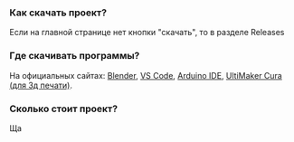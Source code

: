 ### Как скачать проект?
Если на главной странице нет кнопки "скачать", то в разделе Releases
### Где скачивать программы?
На официальных сайтах:
<a href = "https://www.blender.org/download/">Blender</a>, <a href = "https://code.visualstudio.com">VS Code</a>, <a href = "https://www.arduino.cc/en/software">Arduino IDE</a>, <a href = "https://ultimaker.com/software/ultimaker-cura/">UltiMaker Cura (для 3д печати)</a>.
### Сколько стоит проект?
Ща